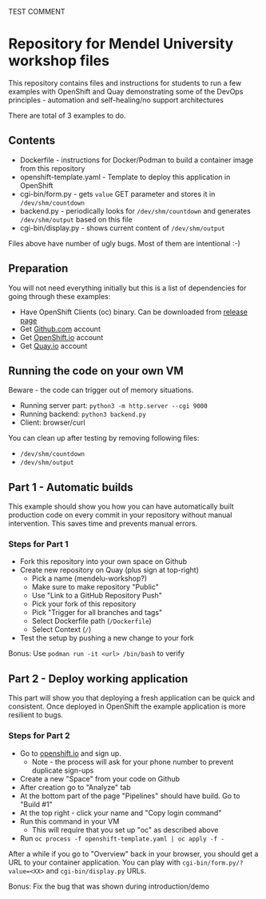 TEST COMMENT

# Repository for Mendel University workshop files

This repository contains files and instructions for students to run a few
examples with OpenShift and Quay demonstrating some of the DevOps principles -
automation and self-healing/no support architectures

There are total of 3 examples to do.

## Contents

* Dockerfile - instructions for Docker/Podman to build a container image from
               this repository
* openshift-template.yaml - Template to deploy this application in OpenShift
* cgi-bin/form.py - gets `value` GET parameter and stores it in
       `/dev/shm/countdown`
* backend.py - periodically looks for `/dev/shm/countdown` and generates
       `/dev/shm/output` based on this file
* cgi-bin/display.py - shows current content of `/dev/shm/output`

Files above have number of ugly bugs. Most of them are intentional :-)

## Preparation

You will not need everything initially but this is a list of dependencies for
going through these examples:

* Have OpenShift Clients (oc) binary. Can be downloaded from [release page](https://github.com/openshift/origin/releases/tag/v3.11.0)
* Get [Github.com](https://github.com) account
* Get [OpenShift.io](https://openshift.io) account
* Get [Quay.io](https://quay.io) account

## Running the code on your own VM

Beware - the code can trigger out of memory situations.

* Running server part: `python3 -m http.server --cgi 9000`
* Running backend: `python3 backend.py`
* Client: browser/curl

You can clean up after testing by removing following files:

* `/dev/shm/countdown`
* `/dev/shm/output`

## Part 1 - Automatic builds

This example should show you how you can have automatically built production
code on every commit in your repository without manual intervention. This saves
time and prevents manual errors.

### Steps for Part 1

* Fork this repository into your own space on Github
* Create new repository on Quay (plus sign at top-right)
  * Pick a name (mendelu-workshop?)
  * Make sure to make repository "Public"
  * Use "Link to a GitHub Repository Push"
  * Pick your fork of this repository
  * Pick "Trigger for all branches and tags"
  * Select Dockerfile path (`/Dockerfile`)
  * Select Context (`/`)
* Test the setup by pushing a new change to your fork

Bonus: Use `podman run -it <url> /bin/bash` to verify

## Part 2 - Deploy working application

This part will show you that deploying a fresh application can be quick and
consistent. Once deployed in OpenShift the example application is more resilient
to bugs.

### Steps for Part 2

* Go to [openshift.io](https://openshift.io/) and sign up.
  * Note - the process will ask for your phone number to prevent duplicate
    sign-ups
* Create a new "Space" from your code on Github
* After creation go to "Analyze" tab
* At the bottom part of the page "Pipelines" should have build. Go to "Build #1"
* At the top right - click your name and "Copy login command"
* Run this command in your VM
  * This will require that you set up "oc" as described above
* Run `oc process -f openshift-template.yaml | oc apply -f -`

After a while if you go to "Overview" back in your browser, you should get a URL
to your container application. You can play with `cgi-bin/form.py/?value=<XX>`
and `cgi-bin/display.py` URLs.

Bonus: Fix the bug that was shown during introduction/demo
